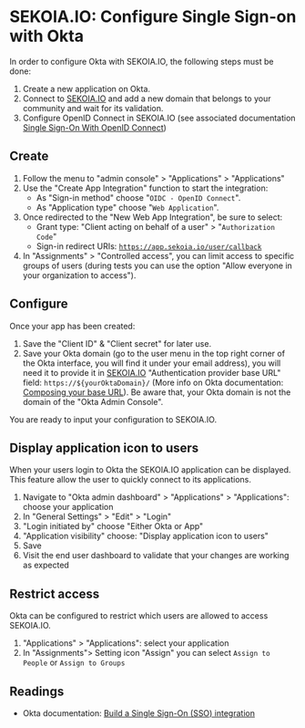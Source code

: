 # SEKOIA.IO: Configure Single Sign-on with Okta

In order to configure Okta with SEKOIA.IO, the following steps must be done:

1. Create a new application on Okta.
2. Connect to [SEKOIA.IO](http://SEKOIA.IO) and add a new domain that belongs to your community and wait for its validation.
3. Configure OpenID Connect in SEKOIA.IO (see associated documentation [Single Sign-On With OpenID Connect](../SSO_openid_connect.md))


## Create

1. Follow the menu to "admin console" > "Applications" > "Applications"
2. Use the "Create App Integration" function to start the integration:
    - As "Sign-in method" choose "`OIDC - OpenID Connect`".
    - As "Application type" choose "`Web Application`".
3. Once redirected to the "New Web App Integration", be sure to select:
    - Grant type: "Client acting on behalf of a user" > "`Authorization Code`"
    - Sign-in redirect URIs: [`https://app.sekoia.io/user/callback`](https://app.sekoia.io/user/callback)
4. In "Assignments" > "Controlled access", you can limit access to specific groups of users (during tests you can use the option "Allow everyone in your organization to access").

## Configure

Once your app has been created:

1. Save the "Client ID" & "Client secret" for later use.
2. Save your Okta domain (go to the user menu in the top right corner of the Okta interface, you will find it under your email address), you will need it to provide it in [SEKOIA.IO](http://SEKOIA.IO) "Authentication provider base URL" field: `https://${yourOktaDomain}/` (More info
on Okta documentation: [Composing your base URL](https://developer.okta.com/docs/reference/api/oidc/#composing-your-base-url)). Be aware that, your Okta domain is not the domain of the "Okta Admin Console".

You are ready to input your configuration to SEKOIA.IO.

## Display application icon to users

When your users login to Okta the SEKOIA.IO application can be displayed. This feature allow the user to quickly connect to its applications.

1. Navigate to "Okta admin dashboard" > "Applications" > "Applications": choose your application
2. In "General Settings" > "Edit" > "Login"
3. "Login initiated by" choose "Either Okta or App"
4. "Application visibility" choose: "Display application icon to users"
5. Save
6. Visit the end user dashboard to validate that your changes are working as expected

## Restrict access

Okta can be configured to restrict which users are allowed to access SEKOIA.IO.

1. "Applications" > "Applications": select your application
2. In "Assignments"> Setting icon "Assign" you can select `Assign to People` or `Assign to Groups`

## Readings

- Okta documentation: [Build a Single Sign-On (SSO) integration](https://developer.okta.com/docs/guides/build-sso-integration/openidconnect/main/)